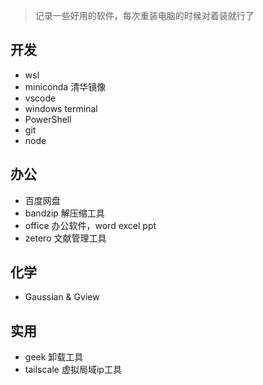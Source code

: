 > 记录一些好用的软件，每次重装电脑的时候对着装就行了
## 开发
- wsl
- miniconda 清华镜像
- vscode
- windows terminal
- PowerShell
- git
- node

## 办公
- 百度网盘
- bandzip 解压缩工具
- office 办公软件，word excel ppt
- zetero 文献管理工具

## 化学
- Gaussian & Gview


## 实用
- geek 卸载工具
- tailscale 虚拟局域ip工具
